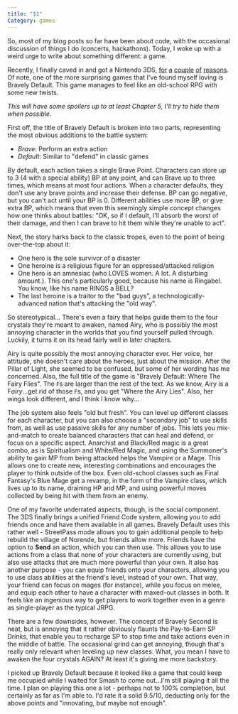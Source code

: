 ```yaml
---
title: "$1"
Category: games
---
```


So, most of my blog posts so far have been about code, with the occasional discussion of things I do (concerts, hackathons). Today, I woke up with a weird urge to write about something different: a game.

Recently, I finally caved in and got a Nintendo 3DS, [for][Animal Crossing] [a][Mario Kart] [couple][Smash Bros] [of][Pokemon ORAS] [reasons][Bravely Default]. Of note, one of the more surprising games that I've found myself loving is Bravely Default. This game manages to feel like an old-school RPG with some new twists.

_This will have some spoilers up to at least Chapter 5, I'll try to <span class="spoiler">hide</span> them when possible._

First off, the title of Bravely Default is broken into two parts, representing the most obvious additions to the battle system:

- *Brave*: Perform an extra action
- *Default*: Similar to "defend" in classic games

By default, each action takes a single Brave Point. Characters can store up to 3 (4 with a special ability) BP at any point, and can Brave up to three times, which means at most four actions. When a character defaults, they don't use any brave points and increase their defense. BP can go negative, but you can't act until your BP is 0. Different abilities use more BP, or give extra BP, which means that even this seemingly simple concept changes how one thinks about battles: "OK, so if I default, I'll absorb the worst of their damage, and then I can brave to hit them while they're unable to act".

Next, the story harks back to the classic tropes, even to the point of being over-the-top about it:

- One hero is the sole survivor of a disaster
- One heroine is a religious figure for an oppressed/attacked religion
- One hero is an amnesiac (who LOVES women. A lot. A disturbing amount.). This one's particularly good, because his name is Ringabel. You know, like his name RINGS a BELL?
- The last heroine is a traitor to the "bad guys", a technologically-advanced nation that's attacking the "old way".

So stereotypical... There's even a fairy that helps guide them to the four crystals they're meant to awaken, named Airy, who is possibly the most annoying character in the world<span class="spoiler">s that you find yourself pulled through</span>. Luckily, it turns it on its head fairly well in later chapters.

<span class="spoiler">Airy is quite possibly the most annoying character ever. Her voice, her attitude, she doesn't care about the heroes, just about the mission. After the Pillar of Light, she seemed to be confused, but some of her wording has me concerned. Also, the full title of the game is "Bravely Default: Where The Fairy Flies". The `F`s are larger than the rest of the text. As we know, Airy is a F*airy*...get rid of those `F`s, and you get "Where the Airy Lies". Also, her wings look different, and I think I know why...</span>

The job system also feels "old but fresh". You can level up different classes for each character, but you can also choose a "secondary job" to use skills from, as well as use passive skills for any number of jobs. This lets you mix-and-match to create balanced characters that can heal and defend, or focus on a specific aspect. <span class="spoiler">Anarchist and Black/Red magic is a great combo, as is Spiritualism and White/Red Magic, and using the Summoner's ability to gain MP from being attacked helps the Vampire or a Mage.</span> This allows one to create new, interesting combinations and encourages the player to think outside of the box. Even old-school classes such as Final Fantasy's Blue Mage get a revamp, in the form of <span class="spoiler">the Vampire class, which lives up to its name, draining HP and MP, and using powerful moves collected by being hit with them from an enemy</span>.

One of my favorite underrated aspects, though, is the social component. The 3DS finally brings a unified Friend Code system, allowing you to add friends once and have them available in all games. Bravely Default uses this rather well - StreetPass mode allows you to gain additional people to help rebuild the village of Norende, but friends allow more. Friends have the option to **Send** an action, which you can then use. This allows you to use actions from a class that none of your characters are currently using, but also use attacks that are much more powerful than your own. It also has another purpose - you can equip friends onto your characters, allowing you to use class abilities at the friend's level, instead of your own. That way, your friend can focus on mages (for instance), while you focus on melee, and equip each other to have a character with maxed-out classes in both. It feels like an ingenious way to get players to work together even in a genre as single-player as the typical JRPG.

There are a few downsides, however. The concept of Bravely Second is neat, but is annoying that it rather obviously flaunts the Pay-to-Earn SP Drinks, that enable you to recharge SP to stop time and take actions even in the middle of battle. The occasional grind can get annoying, though that's really only relevant when leveling up new classes. <span class="spoiler">What, you mean I have to awaken the four crystals AGAIN? At least it's giving me more backstory.</span>

I picked up Bravely Default because it looked like a game that could keep me occupied while I waited for Smash to come out...I'm still playing it all the time. I plan on playing this one a lot - perhaps not to 100% completion, but certainly as far as I'm able to. I'd rate it a solid 9.5/10, deducting only for the above points and "innovating, but maybe not enough".

[Animal Crossing]: http://www.animal-crossing.com/newleaf/
[Mario Kart]: http://mariokart7.nintendo.com/
[Smash Bros]: http://www.smashbros.com/us/
[Pokemon ORAS]: http://www.pokemon.com/us/pokemon-video-games/pokemon-omega-ruby-and-pokemon-alpha-sapphire/
[Bravely Default]: http://bravelydefault.nintendo.com/
